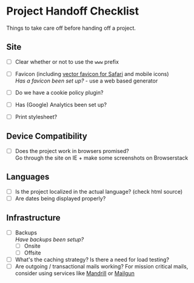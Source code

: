 # Project Handoff Checklist

Things to take care off before handing off a project.

## Site

- [ ] Clear whether or not to use the `www` prefix
- [ ] Favicon (including [vector favicon for Safari](http://blog.iconfactory.com/2015/11/the-new-favicon/) and mobile icons)   
_Has a favicon been set up?_ - use a web based generator
- [ ] Do we have a cookie policy plugin?
- [ ] Has (Google) Analytics been set up?
- [ ] Print stylesheet?


## Device Compatibility

- [ ] Does the project work in browsers promised?    
Go through the site on IE + make some screenshots on Browserstack


## Languages

- [ ] Is the project localized in the actual language? (check html source)
- [ ] Are dates being displayed properly?

## Infrastructure

- [ ] Backups    
_Have backups been setup?_
  - [ ] Onsite
  - [ ] Offsite
- [ ] What's the caching strategy? Is there a need for load testing?
- [ ] Are outgoing / transactional mails working? For mission critical mails, consider using services like [Mandrill](http://mandrill.com) or [Mailgun](http://www.mailgun.com)
